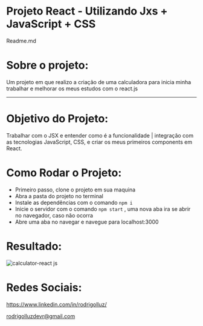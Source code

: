 # Projeto React - Utilizando Jxs + JavaScript + CSS

Readme.md


# Sobre o projeto:

Um projeto em que realizo a criação de uma calculadora para inicia minha trabalhar e melhorar os meus estudos com o react.js

---

##

# Objetivo do Projeto:

Trabalhar com o JSX e entender como é a funcionalidade | integração com as tecnologias JavaScript, CSS, e criar os meus primeiros components em React.


# Como Rodar o Projeto:

- Primeiro passo, clone o projeto em sua maquina
- Abra a pasta do projeto no terminal
- Instale as dependências com o comando `npm i` 
- Inicie o servidor com o comando `npm start` , uma nova aba ira se abrir no navegador, caso não ocorra
- Abre uma aba no navegar e navegue para localhost:3000

##

# Resultado:

![calculator-react js](https://github.com/rodrigolluzdevr/calculator-react/assets/127913307/84eda998-cf00-4bdd-9b69-3360ef696ac6)

# Redes Sociais:

https://www.linkedin.com/in/rodrigolluz/

rodrigolluzdevr@gmail.com


